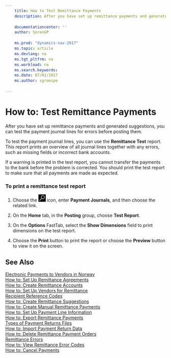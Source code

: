 ```yaml
---
    title: How to Test Remittance Payments 
    description: After you have set up remittance payments and generated suggestions, you can test the payment journal lines for errors before posting them.
    
    documentationcenter: ''
    author: SorenGP

    ms.prod: "dynamics-nav-2017"
    ms.topic: article
    ms.devlang: na
    ms.tgt_pltfrm: na
    ms.workload: na
    ms.search.keywords:
    ms.date: 07/01/2017
    ms.author: sgroespe

---
```

# How to: Test Remittance Payments
After you have set up remittance payments and generated suggestions, you can test the payment journal lines for errors before posting them.  
  
 To test the payment journal lines, you can use the **Remittance Test** report. This report prints an overview of all journal lines together with any errors, such as missing fields or incorrect bank accounts.  
  
 If a warning is printed in the test report, you cannot transfer the payments to the bank before the problem is corrected. You should print the test report to make sure that all payments are made as expected.  
  
### To print a remittance test report  
  
1.  Choose the ![Search for Page or Report](../../media/ui-search/search_small.png "Search for Page or Report icon") icon, enter **Payment Journals**, and then choose the related link.  
  
2.  On the **Home** tab, in the **Posting** group, choose **Test Report**.  
  
3.  On the **Options** FastTab, select the **Show Dimensions** field to print dimensions on the test report.  
  
4.  Choose the **Print** button to print the report or choose the **Preview** button to view it on the screen.  
  
## See Also  
 [Electronic Payments to Vendors in Norway](electronic-payments-to-vendors-in-norway.md)   
 [How to: Set Up Remittance Agreements](how-to-set-up-remittance-agreements.md)   
 [How to: Create Remittance Accounts](how-to-create-remittance-accounts.md)   
 [How to: Set Up Vendors for Remittance](how-to-set-up-vendors-for-remittance.md)   
 [Recipient Reference Codes](recipient-reference-codes.md)   
 [How to: Create Remittance Suggestions](how-to-create-remittance-suggestions.md)   
 [How to: Create Manual Remittance Payments](how-to-create-manual-remittance-payments.md)   
 [How to: Set Up Payment Line Information](how-to-set-up-payment-line-information.md)   
 [How to: Export Remittance Payments](how-to-export-remittance-payments.md)   
 [Types of Payment Returns Files](types-of-payment-returns-files.md)   
 [How to: Import Payment Return Data](how-to-import-payment-return-data.md)   
 [How to: Delete Remittance Payment Orders](how-to-delete-remittance-payment-orders.md)   
 [Remittance Errors](remittance-errors.md)   
 [How to: View Remittance Error Codes](how-to-view-remittance-error-codes.md)   
 [How to: Cancel Payments](how-to-cancel-payments.md)